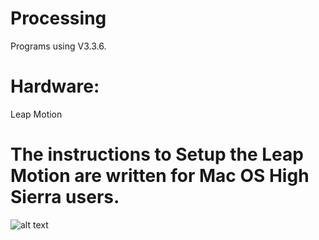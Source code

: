 # Processing

Programs using V3.3.6.

# Hardware:

Leap Motion

# The instructions to Setup the Leap Motion are written for Mac OS High Sierra users.

![alt text](https://github.com/totovr/Processing/blob/Leap_Motion/Images/hand.png)
